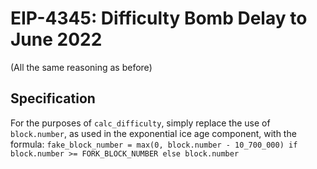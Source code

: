 # EIP-4345: Difficulty Bomb Delay to June 2022
(All the same reasoning as before)

## Specification
For the purposes of `calc_difficulty`, simply replace the use of `block.number`, as used in the exponential ice age component, with the formula:
`fake_block_number = max(0, block.number - 10_700_000) if block.number >= FORK_BLOCK_NUMBER else block.number`